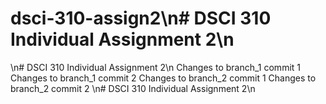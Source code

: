 # dsci-310-assign2\n# DSCI 310 Individual Assignment 2\n
\n# DSCI 310 Individual Assignment 2\n
Changes to branch_1 commit 1
Changes to branch_1 commit 2
Changes to branch_2 commit 1
Changes to branch_2 commit 2
\n# DSCI 310 Individual Assignment 2\n

